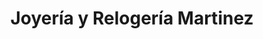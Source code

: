 ---
title: "Joyería y Relogería Martinez"
url: /eldorado/joyeria-y-relogeria-martinez/
shop: joyería
---